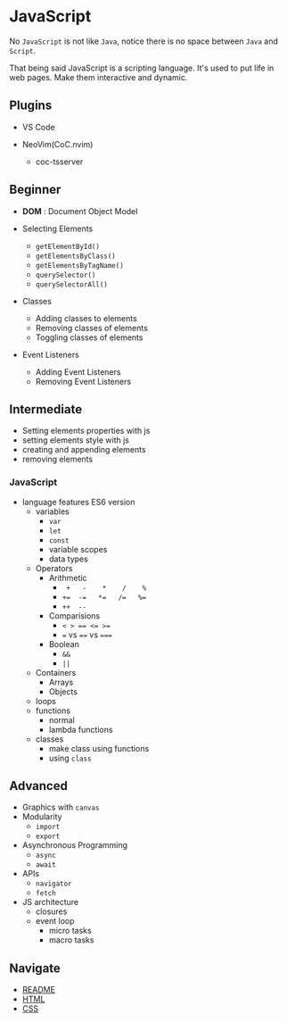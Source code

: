 # JavaScript
No `JavaScript` is not like `Java`, notice there is no space between `Java` and `Script`.

That being said JavaScript is a scripting language. It's used to put life in web pages. Make them interactive and dynamic.

## Plugins
- VS Code

- NeoVim(CoC.nvim)
	- coc-tsserver

## Beginner
- **DOM** : Document Object Model
- Selecting Elements
	- `getElementById()`
	- `getElementsByClass()`
	- `getElementsByTagName()`
	- `querySelector()`
	- `querySelectorAll()`

- Classes
	- Adding classes to elements
	- Removing classes of elements
	- Toggling classes of elements

- Event Listeners
	- Adding Event Listeners
	- Removing Event Listeners

## Intermediate
- Setting elements properties with js
- setting elements style with js
- creating and appending elements
- removing elements

### JavaScript
- language features ES6 version
	- variables
		- `var`
		- `let`
		- `const`
		- variable scopes
		- data types
	- Operators
		- Arithmetic
			- ` +   -    *    /    %`
			- `+=  -=   *=   /=   %=`
			- `++  --`
		- Comparisions
			- `< > == <= >=`
			- `=` vs `==` vs `===`
		- Boolean
			- `&&`
			- `||`
	- Containers
		- Arrays
		- Objects
	- loops
	- functions
		- normal
		- lambda functions
	- classes
		- make class using functions
		- using `class`

## Advanced
- Graphics with `canvas`
- Modularity
	- `import`
	- `export`
- Asynchronous Programming
	- `async`
	- `await`
- APIs
	- `navigator`
	- `fetch`
- JS architecture
	- closures
	- event loop
		- micro tasks
		- macro tasks

## Navigate

-   [README](./README.md)
-   [HTML](./html.md)
-   [CSS](./css.md)
